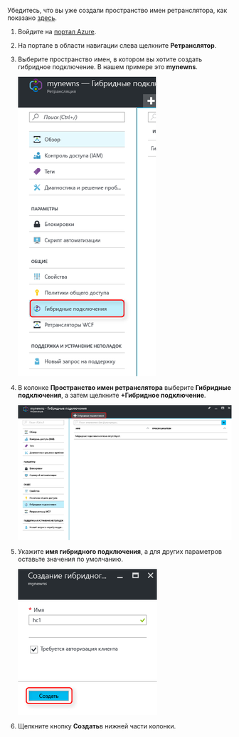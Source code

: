 Убедитесь, что вы уже создали пространство имен ретранслятора, как показано [здесь][namespace-how-to].

1. Войдите на [портал Azure](https://portal.azure.com).
2. На портале в области навигации слева щелкните **Ретранслятор**.
3. Выберите пространство имен, в котором вы хотите создать гибридное подключение. В нашем примере это **mynewns**.
   
    ![Создание гибридного подключения](./media/relay-create-hybrid-connection-portal/create-hc-1.png)
4. В колонке **Пространство имен ретранслятора** выберите **Гибридные подключения**, а затем щелкните **+Гибридное подключение**.
   
    ![Выбор гибридного подключения](./media/relay-create-hybrid-connection-portal/create-hc-2.png)
5. Укажите **имя гибридного подключения**, а для других параметров оставьте значения по умолчанию.
   
    ![Нажмите кнопку "Создать"](./media/relay-create-hybrid-connection-portal/create-hc-3.png)
6. Щелкните кнопку **Создать**в нижней части колонки.

[namespace-how-to]: ../articles/service-bus-relay/relay-create-namespace-portal.md 